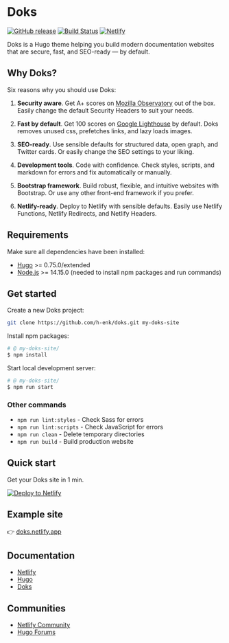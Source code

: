 # Doks

[![GitHub release](https://img.shields.io/github/release/h-enk/doks.svg?style=flat-square)](https://github.com/h-enk/doks/releases)
[![Build Status](https://img.shields.io/travis/h-enk/doks.svg?style=flat-square)](https://travis-ci.com/h-enk/doks)
[![Netlify](https://img.shields.io/netlify/895a161c-86be-48a2-8c57-a8c5d68cd1a4?style=flat-square)](https://doks.netlify.com/)

Doks is a Hugo theme helping you build modern documentation websites that are secure, fast, and SEO-ready — by default.

## Why Doks?

Six reasons why you should use Doks:

1. __Security aware__. Get A+ scores on [Mozilla Observatory](https://observatory.mozilla.org/analyze/doks.netlify.app) out of the box. Easily change the default Security Headers to suit your needs.

2. __Fast by default__. Get 100 scores on [Google Lighthouse](https://googlechrome.github.io/lighthouse/viewer/?gist=8b7aec005ae7b9e128ad5c4e2f125fea) by default. Doks removes unused css, prefetches links, and lazy loads images.

3. __SEO-ready__. Use sensible defaults for structured data, open graph, and Twitter cards. Or easily change the SEO settings to your liking.

4. __Development tools__. Code with confidence. Check styles, scripts, and markdown for errors and fix automatically or manually.

5. __Bootstrap framework__. Build robust, flexible, and intuitive websites with Bootstrap. Or use any other front-end framework if you prefer.

6. __Netlify-ready__. Deploy to Netlify with sensible defaults. Easily use Netlify Functions, Netlify Redirects, and Netlify Headers.

## Requirements

Make sure all dependencies have been installed:

- [Hugo](https://gohugo.io/) >= 0.75.0/extended
- [Node.js](https://nodejs.org/) >= 14.15.0 (needed to install npm packages and run commands)

## Get started

Create a new Doks project:

```bash
git clone https://github.com/h-enk/doks.git my-doks-site
```

Install npm packages:

```bash
# @ my-doks-site/
$ npm install
```

Start local development server:

```bash
# @ my-doks-site/
$ npm run start
```

### Other commands

- `npm run lint:styles` - Check Sass for errors
- `npm run lint:scripts` - Check JavaScript for errors
- `npm run clean` - Delete temporary directories
- `npm run build` - Build production website

## Quick start

Get your Doks site in 1 min.

[![Deploy to Netlify](https://www.netlify.com/img/deploy/button.svg)](https://app.netlify.com/start/deploy?repository=https://github.com/h-enk/doks)

## Example site

👉 [doks.netlify.app](https://doks.netlify.app/)

## Documentation

- [Netlify](https://docs.netlify.com/)
- [Hugo](https://gohugo.io/documentation/)
- [Doks](https://getdoks.org/)

## Communities

- [Netlify Community](https://community.netlify.com/)
- [Hugo Forums](https://discourse.gohugo.io/)
